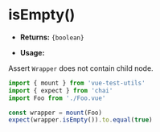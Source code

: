 # isEmpty()

- **Returns:** `{boolean}`

- **Usage:**

Assert `Wrapper` does not contain child node.

```js
import { mount } from 'vue-test-utils'
import { expect } from 'chai'
import Foo from './Foo.vue'

const wrapper = mount(Foo)
expect(wrapper.isEmpty()).to.equal(true)
```